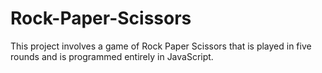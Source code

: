 # Rock-Paper-Scissors
This project involves a game of Rock Paper Scissors that is played in five rounds and is programmed entirely in JavaScript.
